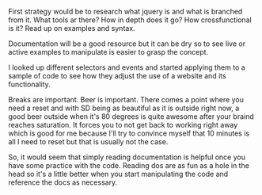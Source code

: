 First strategy  would be to research what jquery is and what is branched from it. What tools ar there? How in depth does it go? How crossfunctional is it? Read up on examples and syntax.

Documentation will be a good resource but it can be dry so to see live or active examples to manipulate is easier to grasp the concept. 

I looked up different selectors and events and started applying them to a sample of code to see how they adjust the use of a website and its functionality. 

Breaks are important. Beer is important. There comes a point where you need a reset and with SD being as beautiful as it is outside right now, a good beer outside when it's 80 degrees is quite awesome after your braind reaches saturation. It forces you to not get back to working right away which is good for me because I'll try to convince myself that 10 minutes is all I need to reset but that is usually not the case. 

So, it would seem that simply reading documentation is helpful once you have some practice with the code. Reading dos are as fun as a hole in the head so it's a little better when you start manipulating the code and reference the docs as necessary. 